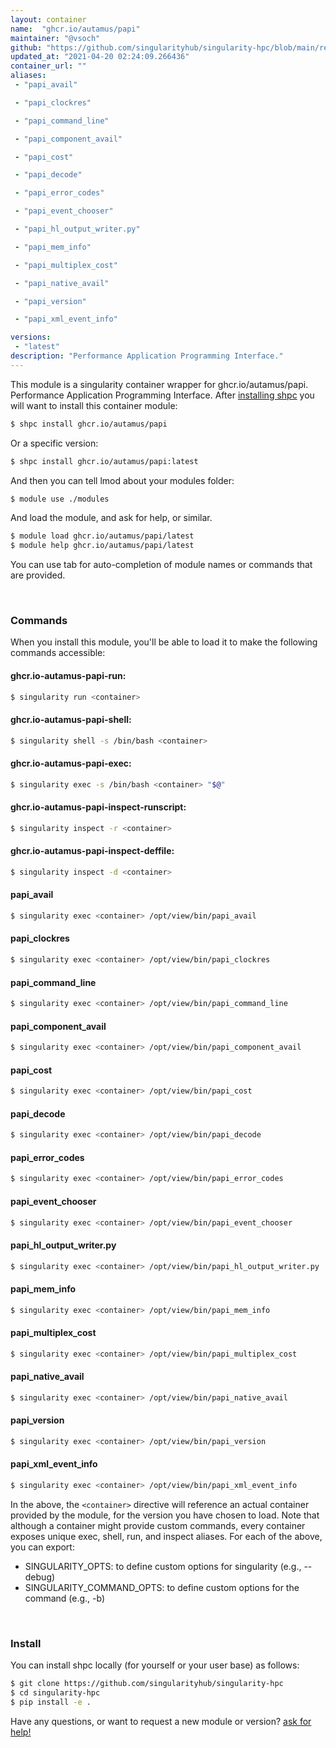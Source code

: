 ```yaml
---
layout: container
name:  "ghcr.io/autamus/papi"
maintainer: "@vsoch"
github: "https://github.com/singularityhub/singularity-hpc/blob/main/registry/ghcr.io/autamus/papi/container.yaml"
updated_at: "2021-04-20 02:24:09.266436"
container_url: ""
aliases:
 - "papi_avail"

 - "papi_clockres"

 - "papi_command_line"

 - "papi_component_avail"

 - "papi_cost"

 - "papi_decode"

 - "papi_error_codes"

 - "papi_event_chooser"

 - "papi_hl_output_writer.py"

 - "papi_mem_info"

 - "papi_multiplex_cost"

 - "papi_native_avail"

 - "papi_version"

 - "papi_xml_event_info"

versions:
 - "latest"
description: "Performance Application Programming Interface."
---
```


This module is a singularity container wrapper for ghcr.io/autamus/papi.
Performance Application Programming Interface.
After [installing shpc](#install) you will want to install this container module:

```bash
$ shpc install ghcr.io/autamus/papi
```

Or a specific version:

```bash
$ shpc install ghcr.io/autamus/papi:latest
```

And then you can tell lmod about your modules folder:

```bash
$ module use ./modules
```

And load the module, and ask for help, or similar.

```bash
$ module load ghcr.io/autamus/papi/latest
$ module help ghcr.io/autamus/papi/latest
```

You can use tab for auto-completion of module names or commands that are provided.

<br>

### Commands

When you install this module, you'll be able to load it to make the following commands accessible:

#### ghcr.io-autamus-papi-run:

```bash
$ singularity run <container>
```

#### ghcr.io-autamus-papi-shell:

```bash
$ singularity shell -s /bin/bash <container>
```

#### ghcr.io-autamus-papi-exec:

```bash
$ singularity exec -s /bin/bash <container> "$@"
```

#### ghcr.io-autamus-papi-inspect-runscript:

```bash
$ singularity inspect -r <container>
```

#### ghcr.io-autamus-papi-inspect-deffile:

```bash
$ singularity inspect -d <container>
```


#### papi_avail
       
```bash
$ singularity exec <container> /opt/view/bin/papi_avail
```


#### papi_clockres
       
```bash
$ singularity exec <container> /opt/view/bin/papi_clockres
```


#### papi_command_line
       
```bash
$ singularity exec <container> /opt/view/bin/papi_command_line
```


#### papi_component_avail
       
```bash
$ singularity exec <container> /opt/view/bin/papi_component_avail
```


#### papi_cost
       
```bash
$ singularity exec <container> /opt/view/bin/papi_cost
```


#### papi_decode
       
```bash
$ singularity exec <container> /opt/view/bin/papi_decode
```


#### papi_error_codes
       
```bash
$ singularity exec <container> /opt/view/bin/papi_error_codes
```


#### papi_event_chooser
       
```bash
$ singularity exec <container> /opt/view/bin/papi_event_chooser
```


#### papi_hl_output_writer.py
       
```bash
$ singularity exec <container> /opt/view/bin/papi_hl_output_writer.py
```


#### papi_mem_info
       
```bash
$ singularity exec <container> /opt/view/bin/papi_mem_info
```


#### papi_multiplex_cost
       
```bash
$ singularity exec <container> /opt/view/bin/papi_multiplex_cost
```


#### papi_native_avail
       
```bash
$ singularity exec <container> /opt/view/bin/papi_native_avail
```


#### papi_version
       
```bash
$ singularity exec <container> /opt/view/bin/papi_version
```


#### papi_xml_event_info
       
```bash
$ singularity exec <container> /opt/view/bin/papi_xml_event_info
```



In the above, the `<container>` directive will reference an actual container provided
by the module, for the version you have chosen to load. Note that although a container
might provide custom commands, every container exposes unique exec, shell, run, and
inspect aliases. For each of the above, you can export:

 - SINGULARITY_OPTS: to define custom options for singularity (e.g., --debug)
 - SINGULARITY_COMMAND_OPTS: to define custom options for the command (e.g., -b)

<br>
  
### Install

You can install shpc locally (for yourself or your user base) as follows:

```bash
$ git clone https://github.com/singularityhub/singularity-hpc
$ cd singularity-hpc
$ pip install -e .
```

Have any questions, or want to request a new module or version? [ask for help!](https://github.com/singularityhub/singularity-hpc/issues)